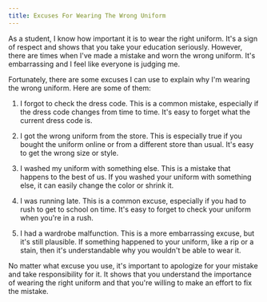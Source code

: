 ```yaml
---
title: Excuses For Wearing The Wrong Uniform
---
```


As a student, I know how important it is to wear the right uniform. It's a sign of respect and shows that you take your education seriously. However, there are times when I've made a mistake and worn the wrong uniform. It's embarrassing and I feel like everyone is judging me.

Fortunately, there are some excuses I can use to explain why I'm wearing the wrong uniform. Here are some of them:

1. I forgot to check the dress code. This is a common mistake, especially if the dress code changes from time to time. It's easy to forget what the current dress code is.

2. I got the wrong uniform from the store. This is especially true if you bought the uniform online or from a different store than usual. It's easy to get the wrong size or style.

3. I washed my uniform with something else. This is a mistake that happens to the best of us. If you washed your uniform with something else, it can easily change the color or shrink it.

4. I was running late. This is a common excuse, especially if you had to rush to get to school on time. It's easy to forget to check your uniform when you're in a rush.

5. I had a wardrobe malfunction. This is a more embarrassing excuse, but it's still plausible. If something happened to your uniform, like a rip or a stain, then it's understandable why you wouldn't be able to wear it.

No matter what excuse you use, it's important to apologize for your mistake and take responsibility for it. It shows that you understand the importance of wearing the right uniform and that you're willing to make an effort to fix the mistake.